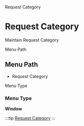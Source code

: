 
Request Category
# Request Category


Maintain Request Category

Menu Path
## Menu Path



- Request Category

Menu Type
### Menu Type

**Window**


:::tip
[Request Category](functional-guide/window/window-request-category.md)
:::